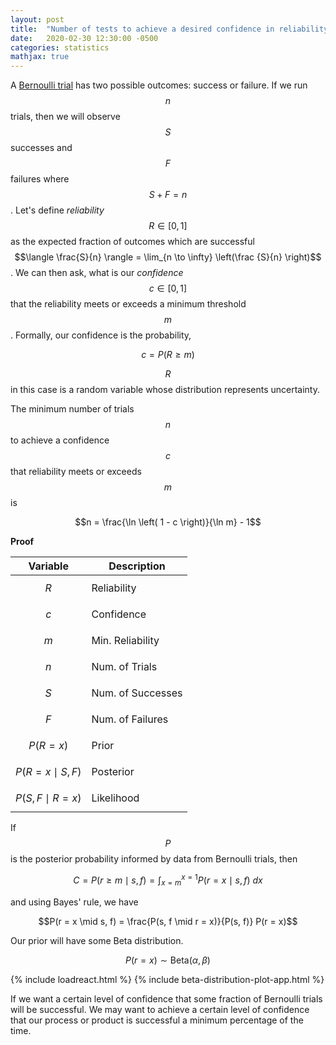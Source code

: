 ```yaml
---
layout: post
title:  "Number of tests to achieve a desired confidence in reliability"
date:   2020-02-30 12:30:00 -0500
categories: statistics
mathjax: true
---
```

A [Bernoulli trial][Bernoulli trial] has two possible outcomes: success or failure. If we run $$n$$ trials, then we will observe $$S$$ successes and $$F$$ failures where $$S+F=n$$. Let's define _reliability_ $$R \in [0, 1]$$ as the expected fraction of outcomes which are successful $$\langle \frac{S}{n} \rangle = \lim_{n \to \infty} \left(\frac {S}{n} \right)$$. We can then ask, what is our _confidence_ $$c \in [0, 1]$$ that the reliability meets or exceeds a minimum threshold $$m$$. Formally, our confidence is the probability,

$$c = P(R \geq m)$$

$$R$$ in this case is a random variable whose distribution represents uncertainty.

The minimum number of trials $$n$$ to achieve a confidence $$c$$ that reliability meets or exceeds $$m$$ is

$$n = \frac{\ln \left( 1 - c \right)}{\ln m} - 1$$

**Proof**

| Variable | Description |
|----------|-------------|
| $$R$$ | Reliability |
| $$c$$ | Confidence |
| $$m$$ | Min. Reliability |
| $$n$$ | Num. of Trials |
| $$S$$ | Num. of Successes |
| $$F$$ | Num. of Failures |
| $$P(R = x)$$ | Prior |
| $$P(R = x \mid S, F)$$ | Posterior |
| $$P(S, F \mid R = x)$$ | Likelihood |

If $$P$$ is the posterior probability informed by data from Bernoulli trials, then

$$C = P(r \geq m \mid s, f) = \int_{x=m}^{x=1} P(r = x \mid s, f) \: dx$$

and using Bayes' rule, we have

$$P(r = x \mid s, f) = \frac{P(s, f \mid r = x)}{P(s, f)} P(r = x)$$

Our prior will have some Beta distribution.

$$P(r = x) \sim \text{Beta}(\alpha, \beta)$$

{% include loadreact.html %}
{% include beta-distribution-plot-app.html %}


If we want a certain level of confidence that some fraction of Bernoulli trials will be successful.
We may want to achieve a certain level of confidence that our process or product is successful a minimum percentage of the time.

[Bernoulli trial]: https://en.wikipedia.org/wiki/Bernoulli_trial